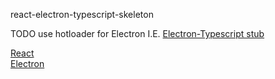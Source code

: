 react-electron-typescript-skeleton

TODO use hotloader for Electron I.E.
[Electron-Typescript stub](https://github.com/SzybkiSasza/gdg-react-workshop/)

[React](./ra/README.md)  
[Electron](./elec/README.md)
